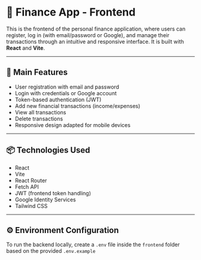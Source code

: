 # 💸 Finance App - Frontend

This is the frontend of the personal finance application, where users can register, log in (with email/password or Google), and manage their transactions through an intuitive and responsive interface. It is built with **React** and **Vite**.

---

## 🚀 Main Features

- User registration with email and password
- Login with credentials or Google account
- Token-based authentication (JWT)
- Add new financial transactions (income/expenses)
- View all transactions
- Delete transactions
- Responsive design adapted for mobile devices

---

## 📦 Technologies Used

- React
- Vite
- React Router
- Fetch API
- JWT (frontend token handling)
- Google Identity Services
- Tailwind CSS

---

## ⚙️ Environment Configuration

To run the backend locally, create a `.env` file inside the `frontend` folder based on the provided `.env.example`
